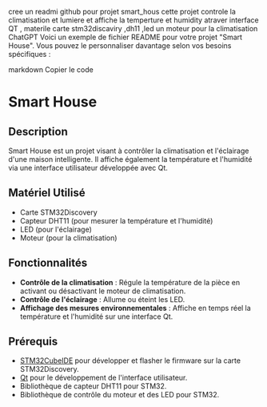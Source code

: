 
cree un readmi github pour projet smart_hous  cette projet controle la climatisation et lumiere et affiche la temperture et humidity atraver interface QT  , materile carte stm32discaviry ,dh11 ,led un moteur pour la climatisation
ChatGPT
Voici un exemple de fichier README pour votre projet "Smart House". Vous pouvez le personnaliser davantage selon vos besoins spécifiques :

markdown
Copier le code
# Smart House

## Description

Smart House est un projet visant à contrôler la climatisation et l'éclairage d'une maison intelligente. Il affiche également la température et l'humidité via une interface utilisateur développée avec Qt.

## Matériel Utilisé

- Carte STM32Discovery
- Capteur DHT11 (pour mesurer la température et l'humidité)
- LED (pour l'éclairage)
- Moteur (pour la climatisation)

## Fonctionnalités

- **Contrôle de la climatisation** : Régule la température de la pièce en activant ou désactivant le moteur de climatisation.
- **Contrôle de l'éclairage** : Allume ou éteint les LED.
- **Affichage des mesures environnementales** : Affiche en temps réel la température et l'humidité sur une interface Qt.

## Prérequis

- [STM32CubeIDE](https://www.st.com/en/development-tools/stm32cubeide.html) pour développer et flasher le firmware sur la carte STM32Discovery.
- [Qt](https://www.qt.io/download) pour le développement de l'interface utilisateur.
- Bibliothèque de capteur DHT11 pour STM32.
- Bibliothèque de contrôle du moteur et des LED pour STM32.
